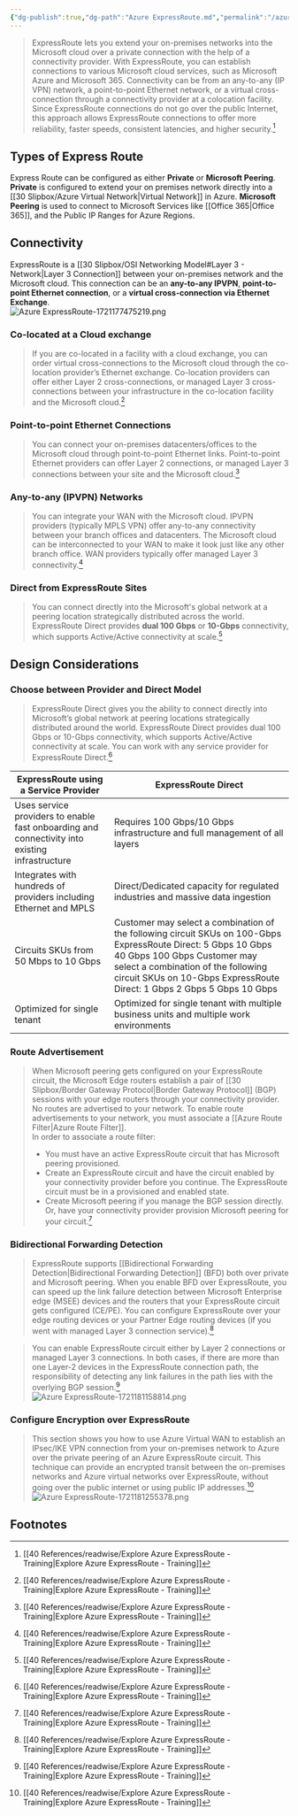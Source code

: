 ```yaml
---
{"dg-publish":true,"dg-path":"Azure ExpressRoute.md","permalink":"/azure-express-route/","tags":["notes"]}
---
```



> ExpressRoute lets you extend your on-premises networks into the Microsoft cloud over a private connection with the help of a connectivity provider. With ExpressRoute, you can establish connections to various Microsoft cloud services, such as Microsoft Azure and Microsoft 365. Connectivity can be from an any-to-any (IP VPN) network, a point-to-point Ethernet network, or a virtual cross-connection through a connectivity provider at a colocation facility. Since ExpressRoute connections do not go over the public Internet, this approach allows ExpressRoute connections to offer more reliability, faster speeds, consistent latencies, and higher security.[^1]

## Types of Express Route

Express Route can be configured as either **Private** or **Microsoft Peering**. **Private** is configured to extend your on premises network directly into a [[30 Slipbox/Azure Virtual Network\|Virtual Network]] in Azure. **Microsoft Peering** is used to connect to Microsoft Services like [[Office 365\|Office 365]], and the Public IP Ranges for Azure Regions.

## Connectivity

ExpressRoute is a [[30 Slipbox/OSI Networking Model#Layer 3 - Network\|Layer 3 Connection]] between your on-premises network and the Microsoft cloud. This connection can be an **any-to-any IPVPN**, **point-to-point Ethernet connection**, or a **virtual cross-connection via Ethernet Exchange**.  
![Azure ExpressRoute-1721177475219.png](/img/user/40%20References/attachments/image/Azure%20ExpressRoute-1721177475219.png)

### Co-located at a Cloud exchange

> If you are co-located in a facility with a cloud exchange, you can order virtual cross-connections to the Microsoft cloud through the co-location provider’s Ethernet exchange. Co-location providers can offer either Layer 2 cross-connections, or managed Layer 3 cross-connections between your infrastructure in the co-location facility and the Microsoft cloud.[^1]

### Point-to-point Ethernet Connections

> You can connect your on-premises datacenters/offices to the Microsoft cloud through point-to-point Ethernet links. Point-to-point Ethernet providers can offer Layer 2 connections, or managed Layer 3 connections between your site and the Microsoft cloud.[^1]

### Any-to-any (IPVPN) Networks

> You can integrate your WAN with the Microsoft cloud. IPVPN providers (typically MPLS VPN) offer any-to-any connectivity between your branch offices and datacenters. The Microsoft cloud can be interconnected to your WAN to make it look just like any other branch office. WAN providers typically offer managed Layer 3 connectivity.[^1]

### Direct from ExpressRoute Sites

> You can connect directly into the Microsoft's global network at a peering location strategically distributed across the world. ExpressRoute Direct provides **dual 100 Gbps** or **10-Gbps** connectivity, which supports Active/Active connectivity at scale.[^1]

## Design Considerations

### Choose between Provider and Direct Model

> ExpressRoute Direct gives you the ability to connect directly into Microsoft’s global network at peering locations strategically distributed around the world. ExpressRoute Direct provides dual 100 Gbps or 10-Gbps connectivity, which supports Active/Active connectivity at scale. You can work with any service provider for ExpressRoute Direct.[^1]

| **ExpressRoute using a Service Provider**                                                      | **ExpressRoute Direct**                                                                                                                                                                                                                                       |
| ---------------------------------------------------------------------------------------------- | ------------------------------------------------------------------------------------------------------------------------------------------------------------------------------------------------------------------------------------------------------------- |
| Uses service providers to enable fast onboarding and connectivity into existing infrastructure | Requires 100 Gbps/10 Gbps infrastructure and full management of all layers                                                                                                                                                                                    |
| Integrates with hundreds of providers including Ethernet and MPLS                              | Direct/Dedicated capacity for regulated industries and massive data ingestion                                                                                                                                                                                 |
| Circuits SKUs from 50 Mbps to 10 Gbps                                                          | Customer may select a combination of the following circuit SKUs on 100-Gbps ExpressRoute Direct: 5 Gbps 10 Gbps 40 Gbps 100 Gbps Customer may select a combination of the following circuit SKUs on 10-Gbps ExpressRoute Direct: 1 Gbps 2 Gbps 5 Gbps 10 Gbps |
| Optimized for single tenant                                                                    | Optimized for single tenant with multiple business units and multiple work environments                                                                                                                                                                       |

### Route Advertisement

> When Microsoft peering gets configured on your ExpressRoute circuit, the Microsoft Edge routers establish a pair of [[30 Slipbox/Border Gateway Protocol\|Border Gateway Protocol]] (BGP) sessions with your edge routers through your connectivity provider. No routes are advertised to your network. To enable route advertisements to your network, you must associate a [[Azure Route Filter\|Azure Route Filter]].  
> In order to associate a route filter:
> - You must have an active ExpressRoute circuit that has Microsoft peering provisioned.
> - Create an ExpressRoute circuit and have the circuit enabled by your connectivity provider before you continue. The ExpressRoute circuit must be in a provisioned and enabled state.
> - Create Microsoft peering if you manage the BGP session directly. Or, have your connectivity provider provision Microsoft peering for your circuit.[^1]

### Bidirectional Forwarding Detection

> ExpressRoute supports [[Bidirectional Forwarding Detection\|Bidirectional Forwarding Detection]] (BFD) both over private and Microsoft peering. When you enable BFD over ExpressRoute, you can speed up the link failure detection between Microsoft Enterprise edge (MSEE) devices and the routers that your ExpressRoute circuit gets configured (CE/PE). You can configure ExpressRoute over your edge routing devices or your Partner Edge routing devices (if you went with managed Layer 3 connection service).[^1]

> You can enable ExpressRoute circuit either by Layer 2 connections or managed Layer 3 connections. In both cases, if there are more than one Layer-2 devices in the ExpressRoute connection path, the responsibility of detecting any link failures in the path lies with the overlying BGP session.[^1]  
![Azure ExpressRoute-1721181158814.png](/img/user/40%20References/attachments/image/Azure%20ExpressRoute-1721181158814.png)

### Configure Encryption over ExpressRoute

> This section shows you how to use Azure Virtual WAN to establish an IPsec/IKE VPN connection from your on-premises network to Azure over the private peering of an Azure ExpressRoute circuit. This technique can provide an encrypted transit between the on-premises networks and Azure virtual networks over ExpressRoute, without going over the public internet or using public IP addresses.[^1]  
![Azure ExpressRoute-1721181255378.png](/img/user/40%20References/attachments/image/Azure%20ExpressRoute-1721181255378.png)

## Footnotes

[^1]: [[40 References/readwise/Explore Azure ExpressRoute - Training\|Explore Azure ExpressRoute - Training]]
